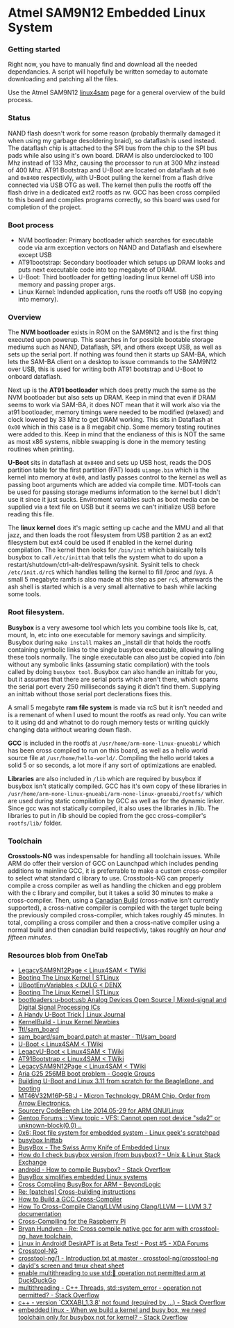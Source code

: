 # Atmel SAM9N12 Embedded Linux System

### Getting started
Right now, you have to manually find and download all the needed dependancies. A script will hopefully be written someday to automate downloading and patching all the files.

Use the Atmel SAM9N12 [linux4sam](http://www.at91.com/linux4sam/bin/view/Linux4SAM/LegacySAM9N12Page) page for a general overview of the build process.

### Status
NAND flash doesn't work for some reason (probably thermally damaged it when using my garbage desoldering braid), so dataflash is used instead. The dataflash chip is attached to the SPI bus from the chip to the SPI bus pads while also using it's own board. DRAM is also underclocked to 100 Mhz instead of 133 Mhz, causing the processor to run at 300 Mhz instead of 400 Mhz. AT91 Bootstrap and U-Boot are located on dataflash at ```0x00``` and ```0x8400``` respectivly, with U-Boot pulling the kernel from a flash drive connected via USB OTG as well. The kernel then pulls the rootfs off the flash drive in a dedicated ext2 rootfs as rw. GCC has been cross compiled to this board and compiles programs correctly, so this board was used for completion of the project.

### Boot process
- NVM bootloader: Primary bootloader which searches for executable code via arm exception vectors on NAND and Dataflash and elsewhere except USB
- AT91bootstrap: Secondary bootloader which setups up DRAM looks and puts next executable code into top megabyte of DRAM.
- U-Boot: Third bootloader for getting loading linux kernel off USB into memory and passing proper args.
- Linux Kernel: Indended application, runs the rootfs off USB (no copying into memory).

### Overview
The **NVM bootloader** exists in ROM on the SAM9N12 and is the first thing executed upon powerup. This searches in for possible bootable storage mediums such as NAND, Dataflash, SPI, and others except USB, as well as sets up the serial port. If nothing was found then it starts up SAM-BA, which lets the SAM-BA client on a desktop to issue commands to the SAM9N12 over USB, this is used for writing both AT91 bootstrap and U-Boot to onboard dataflash.

Next up is the **AT91 bootloader** which does pretty much the same as the NVM bootloader but also sets up DRAM. Keep in mind that even if DRAM seems to work via SAM-BA, it does NOT mean that it will work also via the at91 bootloader, memory timings were needed to be modified (relaxed) and clock lowered by 33 Mhz to get DRAM working. This sits in Dataflash at ```0x00``` which in this case is a 8 megabit chip. Some memory testing routines were added to this. Keep in mind that the endianess of this is NOT the same as most x86 systems, nibble swapping is done in the memory testing routines when printing.

**U-Boot** sits in dataflash at ```0x8400``` and sets up USB host, reads the DOS partition table for the first partition (FAT) loads ```uiamge.bin``` which is the kernel into memory at ```0x00```, and lastly passes control to the kernel as well as passing boot arguments which are added via compile time. MDT-tools can be used for passing storage mediums information to the kernel but I didn't use it since it just sucks. Enviroment variables such as boot media can be supplied via a text file on USB but it seems we can't initialize USB before reading this file.

The **linux kernel** does it's magic setting up cache and the MMU and all that jazz, and then loads the root filesystem from USB partition 2 as an ext2 filesystem but ext4 could be used if enabled in the kernel during compilation. The kernel then looks for ```/bin/init``` which baisically tells busybox to call ```/etc/inittab``` that tells the system what to do upon a restart/shutdown/ctrl-alt-del/respawn/sysinit. Sysinit tells to check ```/etc/init.d/rcS``` which handles telling the kernel to fill /proc and /sys. A small 5 megabyte ramfs is also made at this step as per ```rcS```, afterwards the ash shell is started which is a very small alternative to bash while lacking some tools.

### Root filesystem.
**Busybox** is a very awesome tool which lets you combine tools like ls, cat, mount, ln, etc into one executable for memory savings and simplicity. Busybox during ```make install``` makes an _install dir that holds the rootfs containing symbolic links to the single busybox executable, allowing calling these tools normally. The single executable can also just be copied into /bin without any symbolic links (assuming static compilation) with the tools called by doing ```busybox tool```. Busybox can also handle an inittab for you, but it assumes that there are serial ports which aren't there, which spams the serial port every 250 milliseconds saying it didn't find them. Supplying an inittab without those serial port declerations fixes this.

A small 5 megabyte **ram file system** is made via rcS but it isn't needed and is a remenant of when I used to mount the rootfs as read only. You can write to it using dd and whatnot to do rough memory tests or writing quickly changing data without wearing down flash.

**GCC** is included in the rootfs at ```/usr/home/arm-none-linux-gnueabi/``` which has been cross compiled to run on this board, as well as a hello world source file at ```/usr/home/hello-world/```. Compiling the hello world takes a solid 5 or so seconds, a lot more if any sort of optimizations are enabled.

**Libraries** are also included in ```/lib``` which are required by busybox if busybox isn't statically compiled. GCC has it's own copy of these libraries in ```/usr/home/arm-none-linux-gnueabi/arm-none-linux-gnueabi/rootfs/``` which are used during static compilation by GCC as well as for the dynamic linker. Since gcc was not statically compiled, it also uses the libraries in /lib. The libraries to put in /lib should be copied from the gcc cross-compiler's ```rootfs/lib/``` folder.

### Toolchain
**Crosstools-NG** was indespensable for handling all toolchain issues. While ARM do offer their version of GCC on Launchpad which includes pending additions to mainline GCC, it is preferrable to make a custom cross-compiler to select what standard c library to use. Crosstools-NG can properly compile a cross compiler as well as handling the chicken and egg problem with the c library and compiler, but it takes a solid 30 minutes to make a cross-compiler. Then, using a [Canadian Build](https://github.com/crosstool-ng/crosstool-ng/blob/master/docs/6%20-%20Toolchain%20types.txt) (cross-native isn't currently supported), a cross-native compiler is compiled with the target tuple being the previously compiled cross-compiler, which takes roughly 45 minutes. In total, compiling a cross compiler and then a cross-native compiler using a normal build and then canadian build respectivly, takes roughly *an hour and fifteen minutes*.

### Resources blob from OneTab
- [LegacySAM9N12Page < Linux4SAM < TWiki](http://www.at91.com/linux4sam/bin/view/Linux4SAM/LegacySAM9N12Page#Linux_Kernel)
- [Booting The Linux Kernel | STLinux](http://www.stlinux.com/?q=node/119/#RAMDiskBoot)
- [UBootEnvVariables < DULG < DENX](http://www.denx.de/wiki/view/DULG/UBootEnvVariables)
- [Booting The Linux Kernel | STLinux](http://www.stlinux.com/u-boot/kernel-booting)
- [bootloaders:u-boot:usb Analog Devices Open Source | Mixed-signal and Digital Signal Processing ICs](http://blackfin.uclinux.org/doku.php?id=bootloaders:u-boot:usb)
- [A Handy U-Boot Trick | Linux Journal](http://www.linuxjournal.com/content/handy-u-boot-trick)
- [KernelBuild - Linux Kernel Newbies](http://kernelnewbies.org/KernelBuild)
- [Ttl/sam_board](https://github.com/Ttl/sam_board)
- [sam_board/sam_board.patch at master · Ttl/sam_board](https://github.com/Ttl/sam_board/blob/master/software/at91bootstrap/sam_board.patch)
- [U-Boot < Linux4SAM < TWiki](http://www.at91.com/linux4sam/bin/view/Linux4SAM/U-Boot)
- [LegacyU-Boot < Linux4SAM < TWiki](http://www.at91.com/linux4sam/bin/view/Linux4SAM/LegacyU-Boot#DataFlash)
- [AT91Bootstrap < Linux4SAM < TWiki](http://www.at91.com/linux4sam/bin/view/Linux4SAM/AT91Bootstrap#Boot_capabilities_matrix)
- [LegacySAM9N12Page < Linux4SAM < TWiki](http://www.at91.com/linux4sam/bin/view/Linux4SAM/LegacySAM9N12Page)
- [Aria G25 256MB boot problem - Google Groups](https://groups.google.com/forum/#!topic/acmesystems/NeXjxqVJZcU)
- [Building U-Boot and Linux 3.11 from scratch for the BeagleBone, and booting](https://gist.github.com/eepp/6056325)
- [MT46V32M16P-5B:J - Micron Technology, DRAM Chip. Order from Arrow Electronics.](http://parts.arrow.com/item/detail/micron-technology/mt46v32m16p-5bj#Qncy)
- [Sourcery CodeBench Lite 2014.05-29 for ARM GNU/Linux](https://sourcery.mentor.com/GNUToolchain/release2795?)
- [Gentoo Forums :: View topic - VFS: Cannot open root device "sda2" or unknown-block(0,0) ..](http://forums.gentoo.org/viewtopic-p-6384064.html?sid=8e84f81ab9bbf668c2eefb6b9a4266a0)
- [0x6: Root file system for embedded system - Linux geek's scratchpad](http://pietrushnic.github.io/blog/2013/06/07/root-file-system-for-embedded-system/)
- [busybox Inittab](http://git.busybox.net/busybox/tree/examples/inittab)
- [BusyBox - The Swiss Army Knife of Embedded Linux](http://www.busybox.net/downloads/BusyBox.html)
- [How do I check busybox version (from busybox)? - Unix & Linux Stack Exchange](http://unix.stackexchange.com/questions/15895/how-do-i-check-busybox-version-from-busybox)
- [android - How to compile Busybox? - Stack Overflow](http://stackoverflow.com/questions/22409516/how-to-compile-busybox)
- [BusyBox simplifies embedded Linux systems](http://www.ibm.com/developerworks/library/l-busybox/)
- [Cross Compiling BusyBox for ARM - BeyondLogic](http://wiki.beyondlogic.org/index.php?title=Cross_Compiling_BusyBox_for_ARM)
- [Re: [patches] Cross-building instructions](http://www.eglibc.org/archives/patches/msg00078.html)
- [How to Build a GCC Cross-Compiler](http://preshing.com/20141119/how-to-build-a-gcc-cross-compiler/)
- [How To Cross-Compile Clang/LLVM using Clang/LLVM — LLVM 3.7 documentation](http://llvm.org/docs/HowToCrossCompileLLVM.html)
- [Cross-Compiling for the Raspberry Pi](https://mborgerson.com/cross-compiling-for-the-raspberry-pi/)
- [Bryan Hundven - Re: Cross compile native gcc for arm with crosstool-ng, have toolchain,](https://sourceware.org/ml/crossgcc/2012-11/msg00016.html)
- [Linux in Android! DesirAPT is at Beta Test! - Post #5 - XDA Forums](http://forum.xda-developers.com/showpost.php?p=18356849&postcount=5)
- [Crosstool-NG](http://crosstool-ng.org/)
- [crosstool-ng/1 - Introduction.txt at master · crosstool-ng/crosstool-ng](https://github.com/crosstool-ng/crosstool-ng/blob/master/docs/1%20-%20Introduction.txt)
- [dayid's screen and tmux cheat sheet](http://www.dayid.org/os/notes/tm.html)
- [enable multithreading to use std::thread: operation not permitted arm at DuckDuckGo](https://duckduckgo.com/?q=enable+multithreading+to+use+std%3A%3Athread%3A+operation+not+permitted+arm&t=ffsb)
- [multithreading - C++ Threads, std::system_error - operation not permitted? - Stack Overflow](http://stackoverflow.com/questions/17274032/c-threads-stdsystem-error-operation-not-permitted)
- [c++ - version `CXXABI_1.3.8' not found (required by ...) - Stack Overflow](http://stackoverflow.com/questions/23494103/version-cxxabi-1-3-8-not-found-required-by)
- [embedded linux - When we build a kernel and busy box, we need toolchain only for busybox not for kernel? - Stack Overflow](http://stackoverflow.com/questions/17785208/when-we-build-a-kernel-and-busy-box-we-need-toolchain-only-for-busybox-not-for)